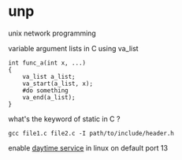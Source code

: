 # unp
unix network programming

variable argument lists in C using va_list
```
int func_a(int x, ...)
{
    va_list a_list;
    va_start(a_list, x);
    #do something
    va_end(a_list);
}
```
what's the keyword of static in C ?

```
gcc file1.c file2.c -I path/to/include/header.h
```

enable [daytime service](https://en.wikipedia.org/wiki/Xinetd) in linux on default port 13
